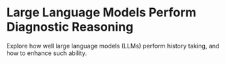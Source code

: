 # Large Language Models Perform Diagnostic Reasoning

Explore how well large language models (LLMs) perform history taking, and how to enhance such ability.